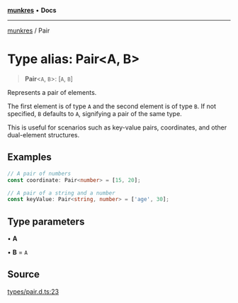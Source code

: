 [**munkres**](../README.md) • **Docs**

***

[munkres](../globals.md) / Pair

# Type alias: Pair\<A, B\>

> **Pair**\<`A`, `B`\>: [`A`, `B`]

Represents a pair of elements.

The first element is of type `A` and the second element is of type `B`.
If not specified, `B` defaults to `A`, signifying a pair of the same
type.

This is useful for scenarios such as key-value pairs, coordinates, and
other dual-element structures.

## Examples

```typescript
// A pair of numbers
const coordinate: Pair<number> = [15, 20];
```

```typescript
// A pair of a string and a number
const keyValue: Pair<string, number> = ['age', 30];
```

## Type parameters

• **A**

• **B** = `A`

## Source

[types/pair.d.ts:23](https://github.com/havelessbemore/munkres/blob/060a8661a885e5038600b41154e49913efb81117/src/types/pair.d.ts#L23)
